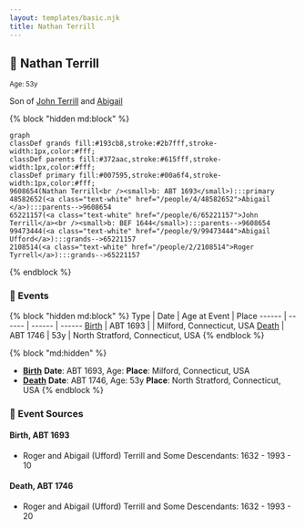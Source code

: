 ```yaml
---
layout: templates/basic.njk
title: Nathan Terrill
---
```

## 🔵 Nathan Terrill
<small>Age: 53y</small>

Son of [John Terrill](/people/6/65221157) and [Abigail ](/people/4/48582652)

{% block "hidden md:block" %}
```mermaid
graph
classDef grands fill:#193cb8,stroke:#2b7fff,stroke-width:1px,color:#fff;
classDef parents fill:#372aac,stroke:#615fff,stroke-width:1px,color:#fff;
classDef primary fill:#007595,stroke:#00a6f4,stroke-width:1px,color:#fff;
9608654(Nathan Terrill<br /><small>b: ABT 1693</small>):::primary
48582652(<a class="text-white" href="/people/4/48582652">Abigail </a>):::parents-->9608654
65221157(<a class="text-white" href="/people/6/65221157">John Terrill</a><br /><small>b: BEF 1644</small>):::parents-->9608654
99473444(<a class="text-white" href="/people/9/99473444">Abigail Ufford</a>):::grands-->65221157
2108514(<a class="text-white" href="/people/2/2108514">Roger Tyrrell</a>):::grands-->65221157
```
{% endblock %}

### 📆 Events

{% block "hidden md:block" %}
Type | Date | Age at Event | Place
------ | ------ | ------ | ------
[Birth](#event-event-2) | ABT 1693 |  | Milford, Connecticut, USA
[Death](#event-event-3) | ABT 1746 | 53y | North Stratford, Connecticut, USA
{% endblock %}

{% block "md:hidden" %}
- **[Birth](#event-event-2)**
**Date**: ABT 1693, Age:
**Place**: Milford, Connecticut, USA
- **[Death](#event-event-3)**
**Date**: ABT 1746, Age: 53y
**Place**: North Stratford, Connecticut, USA
{% endblock %}

### 📰 Event Sources

#### <a id="event-event-2"></a> Birth, ABT 1693
* Roger and Abigail (Ufford) Terrill and Some Descendants: 1632 - 1993  - 10

#### <a id="event-event-3"></a> Death, ABT 1746
* Roger and Abigail (Ufford) Terrill and Some Descendants: 1632 - 1993  - 20